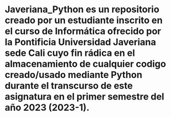 # Javeriana_Python es un repositorio creado por un estudiante inscrito en el curso de Informática ofrecido por la Pontificia Universidad Javeriana sede Cali cuyo fin rádica en el almacenamiento de cualquier codigo creado/usado mediante Python durante el transcurso de este asignatura en el primer semestre del año 2023 (2023-1).
